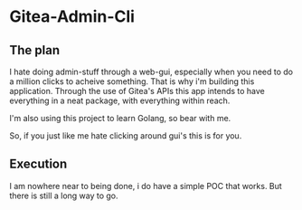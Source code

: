 # Gitea-Admin-Cli

## The plan

I hate doing admin-stuff through a web-gui, especially when you need to do a million clicks to acheive something. That is why i'm building this application.
Through the use of Gitea's APIs this app intends to have everything in a neat package, with everything within reach. 

I'm also using this project to learn Golang, so bear with me. 

So, if you just like me hate clicking around gui's this is for you. 

## Execution

I am nowhere near to being done, i do have a simple POC that works. But there is still a long way to go. 

